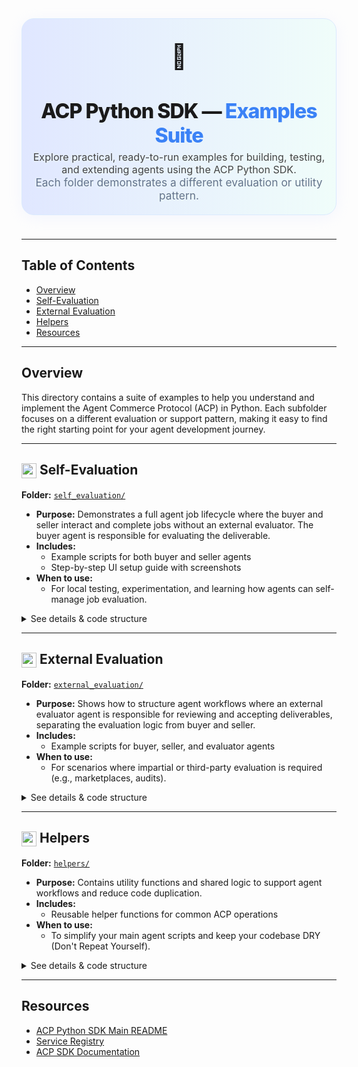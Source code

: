 <!-- Main Title Section -->
<div align="center" style="background: linear-gradient(90deg, #e0e7ff 0%, #f0fdfa 100%); border-radius: 20px; padding: 36px 12px 20px 12px; margin-bottom: 38px; border: 1.5px solid #dbeafe; box-shadow: 0 4px 24px #e0e7ff55;">
  <div style="font-size: 2.8em; margin-bottom: 0.1em;">🧩</div>
  <h1 style="font-size: 2.3em; font-weight: 800; margin-bottom: 0.15em; letter-spacing: -1px;">
    ACP Python SDK — <span style="color:#3b82f6;">Examples Suite</span>
  </h1>
  <p style="font-size: 1.15em; color: #444; max-width: 700px; margin: 0 auto; text-shadow: 0 1px 6px #f0fdfa;">
    Explore practical, ready-to-run examples for building, testing, and extending agents using the ACP Python SDK.<br>
    <span style="color:#64748b; font-size:1.08em;">Each folder demonstrates a different evaluation or utility pattern.</span>
  </p>
</div>

---

## Table of Contents
- [Overview](#overview)
- [Self-Evaluation](#self-evaluation)
- [External Evaluation](#external-evaluation)
- [Helpers](#helpers)
- [Resources](#resources)

---

## Overview

This directory contains a suite of examples to help you understand and implement the Agent Commerce Protocol (ACP) in Python. Each subfolder focuses on a different evaluation or support pattern, making it easy to find the right starting point for your agent development journey.

---

## <img src="https://img.icons8.com/color/32/000000/test-tube.png" width="24" style="vertical-align:middle;"/> Self-Evaluation

**Folder:** [`self_evaluation/`](./self_evaluation/)

- **Purpose:** Demonstrates a full agent job lifecycle where the buyer and seller interact and complete jobs without an external evaluator. The buyer agent is responsible for evaluating the deliverable.
- **Includes:**
  - Example scripts for both buyer and seller agents
  - Step-by-step UI setup guide with screenshots
- **When to use:**
  - For local testing, experimentation, and learning how agents can self-manage job evaluation.

<details>
<summary>See details & code structure</summary>

- `buyer.py` — Buyer agent logic and callbacks
- `seller.py` — Seller agent logic and delivery
- `README.md` — Full walkthrough and UI setup
- `images/` — UI screenshots and mockups

</details>

---

## <img src="https://img.icons8.com/color/32/000000/handshake.png" width="24" style="vertical-align:middle;"/> External Evaluation

**Folder:** [`external_evaluation/`](./external_evaluation/)

- **Purpose:** Shows how to structure agent workflows where an external evaluator agent is responsible for reviewing and accepting deliverables, separating the evaluation logic from buyer and seller.
- **Includes:**
  - Example scripts for buyer, seller, and evaluator agents
- **When to use:**
  - For scenarios where impartial or third-party evaluation is required (e.g., marketplaces, audits).

<details>
<summary>See details & code structure</summary>

- `buyer.py` — Buyer agent logic
- `seller.py` — Seller agent logic
- `eval.py` — External evaluator agent logic

</details>

---

## <img src="https://img.icons8.com/color/32/000000/idea.png" width="24" style="vertical-align:middle;"/> Helpers

**Folder:** [`helpers/`](./helpers/)

- **Purpose:** Contains utility functions and shared logic to support agent workflows and reduce code duplication.
- **Includes:**
  - Reusable helper functions for common ACP operations
- **When to use:**
  - To simplify your main agent scripts and keep your codebase DRY (Don't Repeat Yourself).

<details>
<summary>See details & code structure</summary>

- `acp_helper_functions.py` — Utility functions for agent operations

</details>

---

## Resources
- [ACP Python SDK Main README](../../README.md)
- [Service Registry](https://acp-staging.virtuals.io/)
- [ACP SDK Documentation](https://github.com/virtualsprotocol/acp-python) 